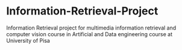 # Information-Retrieval-Project
Information Retrieval project for multimedia information retrieval and computer vision course in Artificial and Data engineering course at University of Pisa


